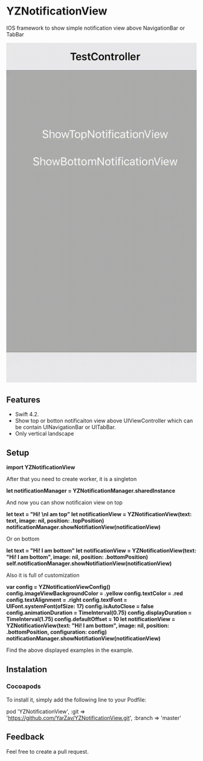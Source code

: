 # YZNotificationView
IOS framework to show simple notification view above NavigationBar or TabBar

![](YZNotificationViewExample.gif)

## Features
- Swift 4.2.
- Show top or botton notificaiton view above UIViewController which can be contain UINavigationBar or UITabBar.
- Only vertical landscape

## Setup

**import YZNotificationView**

After that you need to create worker, it is a singleton

**let notificationManager = YZNotificationManager.sharedInstance**

And now you can show notificaion view on top

**let text = "Hi! \nI am top"
let notificationView = YZNotificationView(text: text, image: nil, position: .topPosition)
notificationManager.showNotifiationView(notificationView)**

Or on bottom

**let text = "Hi! I am bottom"
let notificationView = YZNotificationView(text: "Hi! I am bottom", image: nil, position: .bottomPosition)
self.notificationManager.showNotifiationView(notificationView)**

Also it is full of customization

**var config = YZNotificationViewConfig()
config.imageViewBackgroundColor = .yellow
config.textColor = .red
config.textAlignment = .right
config.textFont = UIFont.systemFont(ofSize: 17)
config.isAutoClose = false
config.animationDuration = TimeInterval(0.75)
config.displayDuration = TimeInterval(1.75)
config.defaultOffset = 10
let notificationView = YZNotificationView(text: "Hi! I am bottom", image: nil, position: .bottomPosition, configuration: config)
notificationManager.showNotifiationView(notificationView)**

Find the above displayed examples in the example.

## Instalation
### Cocoapods

To install it, simply add the following line to your Podfile:

pod 'YZNotificationView', :git => 'https://github.com/YarZav/YZNotificationView.git', :branch => 'master'

## Feedback

Feel free to create a pull request.


